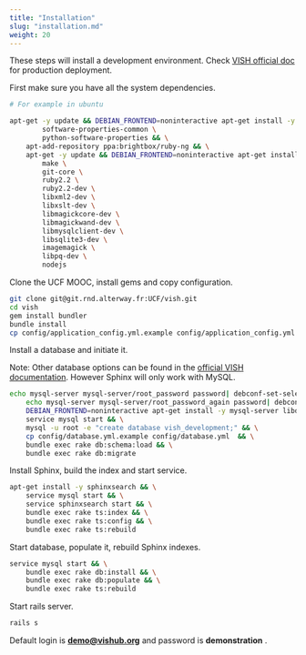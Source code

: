 ```yaml
---
title: "Installation"
slug: "installation.md"
weight: 20
---
```


These steps will install a development environment. Check
[VISH official doc](https://github.com/ging/vish/wiki/Deployment) for
production deployment.


First make sure you have all the system dependencies.

```bash
# For example in ubuntu

apt-get -y update && DEBIAN_FRONTEND=noninteractive apt-get install -y \
		software-properties-common \
		python-software-properties && \
	apt-add-repository ppa:brightbox/ruby-ng && \
	apt-get -y update && DEBIAN_FRONTEND=noninteractive apt-get install -y \
		make \
		git-core \
		ruby2.2 \
		ruby2.2-dev \
		libxml2-dev \
		libxslt-dev \
		libmagickcore-dev \
		libmagickwand-dev \
		libmysqlclient-dev \
		libsqlite3-dev \
		imagemagick \
		libpq-dev \
		nodejs
```

Clone the UCF MOOC, install gems and copy configuration.

```bash
git clone git@git.rnd.alterway.fr:UCF/vish.git
cd vish
gem install bundler
bundle install
cp config/application_config.yml.example config/application_config.yml
```

Install a database and initiate it.

Note: Other database options can be found in the
[official VISH documentation](https://github.com/ging/vish/wiki/ViSH-Installation-Linux).
However Sphinx will only work with MySQL.

```bash
echo mysql-server mysql-server/root_password password| debconf-set-selections && \
	echo mysql-server mysql-server/root_password_again password| debconf-set-selections && \
	DEBIAN_FRONTEND=noninteractive apt-get install -y mysql-server libdbd-mysql-ruby && \
	service mysql start && \
	mysql -u root -e "create database vish_development;" && \
	cp config/database.yml.example config/database.yml  && \
	bundle exec rake db:schema:load && \
	bundle exec rake db:migrate
```

Install Sphinx, build the index and start service.

```bash
apt-get install -y sphinxsearch && \
	service mysql start && \
	service sphinxsearch start && \
	bundle exec rake ts:index && \
	bundle exec rake ts:config && \
	bundle exec rake ts:rebuild
```

Start database, populate it, rebuild Sphinx indexes.

```bash
service mysql start && \
	bundle exec rake db:install && \
	bundle exec rake db:populate && \
	bundle exec rake ts:rebuild
```

Start rails server.

```bash
rails s
```

Default login is **demo@vishub.org** and password is **demonstration** .
